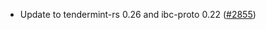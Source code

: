 - Update to tendermint-rs 0.26 and ibc-proto 0.22
  ([#2855](https://github.com/informalsystems/ibc-rs/issues/2855))